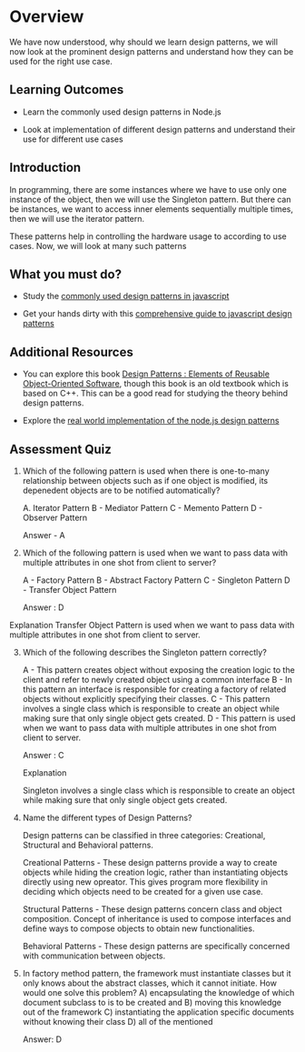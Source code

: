 
  

# Overview

  

We have now understood, why should we learn design patterns, we will now look at the prominent design patterns and understand how they can be used for the right use case.

  

## Learning Outcomes

  

- Learn the commonly used design patterns in Node.js

- Look at implementation of different design patterns and understand their use for different use cases

  

## Introduction

  

In programming, there are some instances where we have to use only one instance of the object, then we will use the Singleton pattern. But there can be instances, we want to access inner elements sequentially multiple times, then we will use the iterator pattern.

These patterns help in controlling the hardware usage to according to use cases. Now, we will look at many such patterns

  

## What you must do?

  

- Study the [commonly used design patterns in javascript](https://medium.com/better-programming/commonly-used-design-patterns-in-javascript-bfcd91827002)

  

- Get your hands dirty with this [comprehensive guide to javascript design patterns](https://www.toptal.com/javascript/comprehensive-guide-javascript-design-patterns)

  

  

## Additional Resources

  

- You can explore this book [Design Patterns : Elements of Reusable Object-Oriented Software](http://www.uml.org.cn/c++/pdf/DesignPatterns.pdf), though this book is an old textbook which is based on C++. This can be a good read for studying the theory behind design patterns.

  

- Explore the [real world implementation of the node.js design patterns](https://hub.packtpub.com/introduction-nodejs-design-patterns/)

## Assessment Quiz

  

1. Which of the following pattern is used when there is one-to-many relationship between objects such as if one object is modified, its depenedent objects are to be notified automatically?

  

    A. Iterator Pattern
    B - Mediator Pattern
    C - Memento Pattern
    D - Observer Pattern

    Answer - A

  

2. Which of the following pattern is used when we want to pass data with multiple attributes in one shot from client to server?

    A - Factory Pattern
    B - Abstract Factory Pattern
    C - Singleton Pattern
    D - Transfer Object Pattern


    Answer : D

Explanation
Transfer Object Pattern is used when we want to pass data with multiple attributes in one shot from client to server.

  
3. Which of the following describes the Singleton pattern correctly?
 

    A - This pattern creates object without exposing the creation logic to the client and refer to newly created object using a common interface 
    B - In this pattern an interface is responsible for creating a factory of related objects without explicitly specifying their classes.
    C - This pattern involves a single class which is responsible to create an object while making sure that only single object gets created.
    D - This pattern is used when we want to pass data with multiple attributes in one shot from client to server.

    

    Answer : C

    Explanation

    Singleton involves a single class which is responsible to create an object while making sure that only single object gets created.

  

4. Name the different types of Design Patterns?

  

    Design patterns can be classified in three categories: Creational, Structural and Behavioral patterns.

    Creational Patterns - These design patterns provide a way to create objects while hiding the creation logic, rather than instantiating objects directly using new opreator. This gives program more flexibility in deciding which objects need to be created for a given use case.

    Structural Patterns - These design patterns concern class and object composition. Concept of inheritance is used to compose interfaces and define ways to compose objects to obtain new functionalities.

    Behavioral Patterns - These design patterns are specifically concerned with communication between objects.

5. In factory method pattern, the framework must instantiate classes but it only knows about the abstract classes, which it cannot initiate. How would one solve this problem?
    A) encapsulating the knowledge of which document subclass to is to be created and
    B) moving this knowledge out of the framework
    C) instantiating the application specific documents without knowing their class
    D) all of the mentioned

    Answer: D
